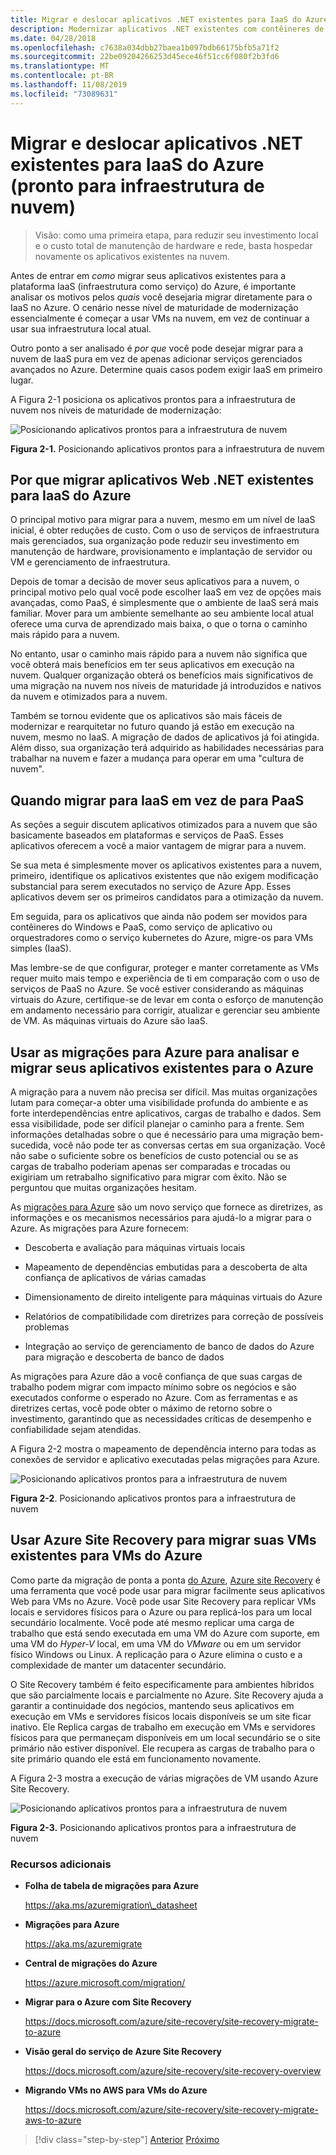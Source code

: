 ```yaml
---
title: Migrar e deslocar aplicativos .NET existentes para IaaS do Azure (pronto para infraestrutura de nuvem)
description: Modernizar aplicativos .NET existentes com contêineres de nuvem e Windows do Azure.
ms.date: 04/28/2018
ms.openlocfilehash: c7638a034dbb27baea1b097bdb66175bfb5a71f2
ms.sourcegitcommit: 22be09204266253d45ece46f51cc6f080f2b3fd6
ms.translationtype: MT
ms.contentlocale: pt-BR
ms.lasthandoff: 11/08/2019
ms.locfileid: "73089631"
---
```

# <a name="lift-and-shift-existing-net-apps-to-azure-iaas-cloud-infrastructure-ready"></a>Migrar e deslocar aplicativos .NET existentes para IaaS do Azure (pronto para infraestrutura de nuvem)

> Visão: como uma primeira etapa, para reduzir seu investimento local e o custo total de manutenção de hardware e rede, basta hospedar novamente os aplicativos existentes na nuvem.

Antes de entrar em *como* migrar seus aplicativos existentes para a plataforma IaaS (infraestrutura como serviço) do Azure, é importante analisar os motivos pelos *quais* você desejaria migrar diretamente para o IaaS no Azure. O cenário nesse nível de maturidade de modernização essencialmente é começar a usar VMs na nuvem, em vez de continuar a usar sua infraestrutura local atual.

Outro ponto a ser analisado é *por que* você pode desejar migrar para a nuvem de IaaS pura em vez de apenas adicionar serviços gerenciados avançados no Azure. Determine quais casos podem exigir IaaS em primeiro lugar.

A Figura 2-1 posiciona os aplicativos prontos para a infraestrutura de nuvem nos níveis de maturidade de modernização:

![Posicionando aplicativos prontos para a infraestrutura de nuvem](./media/image2-1.png)

**Figura 2-1.** Posicionando aplicativos prontos para a infraestrutura de nuvem

## <a name="why-migrate-existing-net-web-applications-to-azure-iaas"></a>Por que migrar aplicativos Web .NET existentes para IaaS do Azure

O principal motivo para migrar para a nuvem, mesmo em um nível de IaaS inicial, é obter reduções de custo. Com o uso de serviços de infraestrutura mais gerenciados, sua organização pode reduzir seu investimento em manutenção de hardware, provisionamento e implantação de servidor ou VM e gerenciamento de infraestrutura.

Depois de tomar a decisão de mover seus aplicativos para a nuvem, o principal motivo pelo qual você pode escolher IaaS em vez de opções mais avançadas, como PaaS, é simplesmente que o ambiente de IaaS será mais familiar. Mover para um ambiente semelhante ao seu ambiente local atual oferece uma curva de aprendizado mais baixa, o que o torna o caminho mais rápido para a nuvem.

No entanto, usar o caminho mais rápido para a nuvem não significa que você obterá mais benefícios em ter seus aplicativos em execução na nuvem. Qualquer organização obterá os benefícios mais significativos de uma migração na nuvem nos níveis de maturidade já introduzidos e nativos da nuvem e otimizados para a nuvem.

Também se tornou evidente que os aplicativos são mais fáceis de modernizar e rearquitetar no futuro quando já estão em execução na nuvem, mesmo no IaaS. A migração de dados de aplicativos já foi atingida. Além disso, sua organização terá adquirido as habilidades necessárias para trabalhar na nuvem e fazer a mudança para operar em uma "cultura de nuvem".

## <a name="when-to-migrate-to-iaas-instead-of-to-paas"></a>Quando migrar para IaaS em vez de para PaaS

As seções a seguir discutem aplicativos otimizados para a nuvem que são basicamente baseados em plataformas e serviços de PaaS. Esses aplicativos oferecem a você a maior vantagem de migrar para a nuvem.

Se sua meta é simplesmente mover os aplicativos existentes para a nuvem, primeiro, identifique os aplicativos existentes que não exigem modificação substancial para serem executados no serviço de Azure App. Esses aplicativos devem ser os primeiros candidatos para a otimização da nuvem.

Em seguida, para os aplicativos que ainda não podem ser movidos para contêineres do Windows e PaaS, como serviço de aplicativo ou orquestradores como o serviço kubernetes do Azure, migre-os para VMs simples (IaaS).

Mas lembre-se de que configurar, proteger e manter corretamente as VMs requer muito mais tempo e experiência de ti em comparação com o uso de serviços de PaaS no Azure. Se você estiver considerando as máquinas virtuais do Azure, certifique-se de levar em conta o esforço de manutenção em andamento necessário para corrigir, atualizar e gerenciar seu ambiente de VM. As máquinas virtuais do Azure são IaaS.

## <a name="use-azure-migrate-to-analyze-and-migrate-your-existing-applications-to-azure"></a>Usar as migrações para Azure para analisar e migrar seus aplicativos existentes para o Azure

A migração para a nuvem não precisa ser difícil. Mas muitas organizações lutam para começar-a obter uma visibilidade profunda do ambiente e as forte interdependências entre aplicativos, cargas de trabalho e dados. Sem essa visibilidade, pode ser difícil planejar o caminho para a frente. Sem informações detalhadas sobre o que é necessário para uma migração bem-sucedida, você não pode ter as conversas certas em sua organização. Você não sabe o suficiente sobre os benefícios de custo potencial ou se as cargas de trabalho poderiam apenas ser comparadas e trocadas ou exigiriam um retrabalho significativo para migrar com êxito. Não se perguntou que muitas organizações hesitam.

As [migrações para Azure](https://aka.ms/azuremigrate) são um novo serviço que fornece as diretrizes, as informações e os mecanismos necessários para ajudá-lo a migrar para o Azure. As migrações para Azure fornecem:

- Descoberta e avaliação para máquinas virtuais locais

- Mapeamento de dependências embutidas para a descoberta de alta confiança de aplicativos de várias camadas

- Dimensionamento de direito inteligente para máquinas virtuais do Azure

- Relatórios de compatibilidade com diretrizes para correção de possíveis problemas

- Integração ao serviço de gerenciamento de banco de dados do Azure para migração e descoberta de banco de dados

As migrações para Azure dão a você confiança de que suas cargas de trabalho podem migrar com impacto mínimo sobre os negócios e são executados conforme o esperado no Azure. Com as ferramentas e as diretrizes certas, você pode obter o máximo de retorno sobre o investimento, garantindo que as necessidades críticas de desempenho e confiabilidade sejam atendidas.

A Figura 2-2 mostra o mapeamento de dependência interno para todas as conexões de servidor e aplicativo executadas pelas migrações para Azure.

![Posicionando aplicativos prontos para a infraestrutura de nuvem](./media/image2-2.png)

**Figura 2-2**. Posicionando aplicativos prontos para a infraestrutura de nuvem

## <a name="use-azure-site-recovery-to-migrate-your-existing-vms-to-azure-vms"></a>Usar Azure Site Recovery para migrar suas VMs existentes para VMs do Azure

Como parte da migração de ponta a ponta [do Azure](https://aka.ms/azuremigrate), [Azure site Recovery](https://docs.microsoft.com/azure/site-recovery/site-recovery-overview) é uma ferramenta que você pode usar para migrar facilmente seus aplicativos Web para VMs no Azure. Você pode usar Site Recovery para replicar VMs locais e servidores físicos para o Azure ou para replicá-los para um local secundário localmente. Você pode até mesmo replicar uma carga de trabalho que está sendo executada em uma VM do Azure com suporte, em uma VM do *Hyper-V* local, em uma VM do *VMware* ou em um servidor físico Windows ou Linux. A replicação para o Azure elimina o custo e a complexidade de manter um datacenter secundário.

O Site Recovery também é feito especificamente para ambientes híbridos que são parcialmente locais e parcialmente no Azure. Site Recovery ajuda a garantir a continuidade dos negócios, mantendo seus aplicativos em execução em VMs e servidores físicos locais disponíveis se um site ficar inativo. Ele Replica cargas de trabalho em execução em VMs e servidores físicos para que permaneçam disponíveis em um local secundário se o site primário não estiver disponível. Ele recupera as cargas de trabalho para o site primário quando ele está em funcionamento novamente.

A Figura 2-3 mostra a execução de várias migrações de VM usando Azure Site Recovery.

![Posicionando aplicativos prontos para a infraestrutura de nuvem](./media/image2-3.png)

**Figura 2-3.** Posicionando aplicativos prontos para a infraestrutura de nuvem

### <a name="additional-resources"></a>Recursos adicionais

- **Folha de tabela de migrações para Azure**

    <https://aka.ms/azuremigration\_datasheet>

- **Migrações para Azure**

    <https://aka.ms/azuremigrate>

- **Central de migrações do Azure**

    <https://azure.microsoft.com/migration/>

- **Migrar para o Azure com Site Recovery**

    <https://docs.microsoft.com/azure/site-recovery/site-recovery-migrate-to-azure>

- **Visão geral do serviço de Azure Site Recovery**

    <https://docs.microsoft.com/azure/site-recovery/site-recovery-overview>

- **Migrando VMs no AWS para VMs do Azure**

    <https://docs.microsoft.com/azure/site-recovery/site-recovery-migrate-aws-to-azure>

>[!div class="step-by-step"]
>[Anterior](index.md)
>[Próximo](migrate-your-relational-databases-to-azure.md) <!-- Next Chapter -->
